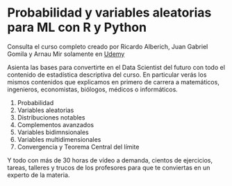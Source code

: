 # Probabilidad y variables aleatorias para ML con R y Python
Consulta el curso completo creado por Ricardo Alberich, Juan Gabriel Gomila y Arnau Mir solamente en [Udemy](https://www.udemy.com/course/draft/2521460/?referralCode=E47411C814593EBE3643)

Asienta las bases para convertirte en el Data Scientist del futuro con todo el contenido de estadística descriptiva del curso. En particular verás los mismos contenidos que explicamos en primero de carrera a matemáticos, ingenieros, economistas, biólogos, médicos o informáticos. 

1. Probabilidad
2. Variables aleatorias
3. Distribuciones notables
4. Complementos avanzados
5. Variables bidimnsionales
6. Variables multidimensionales
7. Convergencia y Teorema Central del límite

Y todo con más de 30 horas de vídeo a demanda, cientos de ejercicios, tareas, talleres y trucos de los profesores para que te conviertas en un experto de la materia.
